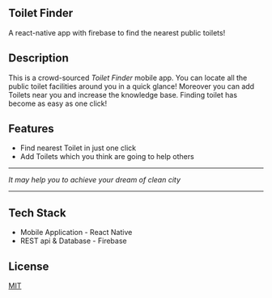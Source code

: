 ## Toilet Finder

 
A react-native app with firebase to find the nearest public toilets!

## Description

This is a crowd-sourced *Toilet Finder* mobile app. You can locate all the public toilet facilities around you in a quick glance! Moreover you can add Toilets near you and increase the knowledge base. Finding toilet has become as easy as one click!

## Features

 - Find nearest Toilet in just one click
 - Add Toilets which you think are going to help others

----------

*It may help you to achieve your dream of clean city*

----------

## Tech Stack

 - Mobile Application - React Native 
 - REST api & Database - Firebase

## License

[MIT](https://opensource.org/licenses/MIT)
